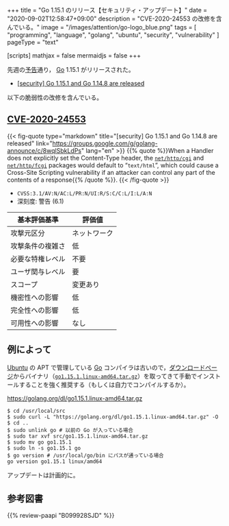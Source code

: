 +++
title = "Go 1.15.1 のリリース【セキュリティ・アップデート】"
date =  "2020-09-02T12:58:47+09:00"
description = "CVE-2020-24553 の改修を含んでいる。"
image = "/images/attention/go-logo_blue.png"
tags  = [ "programming", "language", "golang", "ubuntu", "security", "vulnerability" ]
pageType = "text"

[scripts]
  mathjax = false
  mermaidjs = false
+++

先週の[予告](https://groups.google.com/g/golang-announce/c/JvvJpgiIfFI "[security] Go 1.15.1 and Go 1.14.8 pre-announcement")通り， [Go] 1.15.1 がリリースされた。

- [[security] Go 1.15.1 and Go 1.14.8 are released](https://groups.google.com/g/golang-announce/c/8wqlSbkLdPs)

以下の脆弱性の改修を含んでいる。

## [CVE-2020-24553]

{{< fig-quote type="markdown" title="[security] Go 1.15.1 and Go 1.14.8 are released" link="https://groups.google.com/g/golang-announce/c/8wqlSbkLdPs" lang="en" >}}
{{% quote %}}When a Handler does not explicitly set the Content-Type header, the [`net/http/cgi`](https://pkg.go.dev/net/http/cgi?tab=doc) and [`net/http/fcgi`](https://pkg.go.dev/net/http/fcgi?tab=doc) packages would default to “`text/html`”, which could cause a Cross-Site Scripting vulnerability if an attacker can control any part of the contents of a response{{% /quote %}}.
{{< /fig-quote >}}

- `CVSS:3.1/AV:N/AC:L/PR:N/UI:R/S:C/C:L/I:L/A:N`
- 深刻度: 警告 (6.1)

| 基本評価基準     | 評価値       |
| ---------------- | ------------ |
| 攻撃元区分       | ネットワーク |
| 攻撃条件の複雑さ | 低           |
| 必要な特権レベル | 不要         |
| ユーザ関与レベル | 要           |
| スコープ         | 変更あり     |
| 機密性への影響   | 低           |
| 完全性への影響   | 低           |
| 可用性への影響   | なし         |

## 例によって

[Ubuntu] の APT で管理している [Go] コンパイラは古いので，[ダウンロードページ](https://golang.org/dl/ "Downloads - The Go Programming Language")からバイナリ（[`go1.15.1.linux-amd64.tar.gz`](https://golang.org/dl/go1.15.1.linux-amd64.tar.gz)）を取ってきて手動でインストールすることを強く推奨する（もしくは自力でコンパイルするか）。

https://golang.org/dl/go1.15.1.linux-amd64.tar.gz

```text
$ cd /usr/local/src
$ sudo curl -L "https://golang.org/dl/go1.15.1.linux-amd64.tar.gz" -O
$ cd ..
$ sudo unlink go # 以前の Go が入っている場合
$ sudo tar xvf src/go1.15.1.linux-amd64.tar.gz
$ sudo mv go go1.15.1
$ sudo ln -s go1.15.1 go
$ go version # /usr/local/go/bin にパスが通っている場合
go version go1.15.1 linux/amd64
```

アップデートは計画的に。

[Go]: https://go.dev/
[CVE-2020-24553]: https://nvd.nist.gov/vuln/detail/CVE-2020-24553
[Ubuntu]: https://www.ubuntu.com/ "The leading operating system for PCs, IoT devices, servers and the cloud | Ubuntu"

## 参考図書

{{% review-paapi "B099928SJD" %}} <!-- プログラミング言語Go -->
